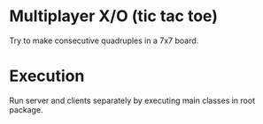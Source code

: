 # Multiplayer X/O (tic tac toe)
Try to make consecutive quadruples in a 7x7 board.

# Execution
Run server and clients separately by executing main classes in root package.
